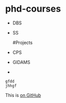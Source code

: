 # phd-courses
* DBS
* SS

 
  #Projects
* CPS
* GIDAMS
* 
```
gfdd
jhhgf
```
This is [on GitHub](https://github.com/jbt/markdown-editor)
